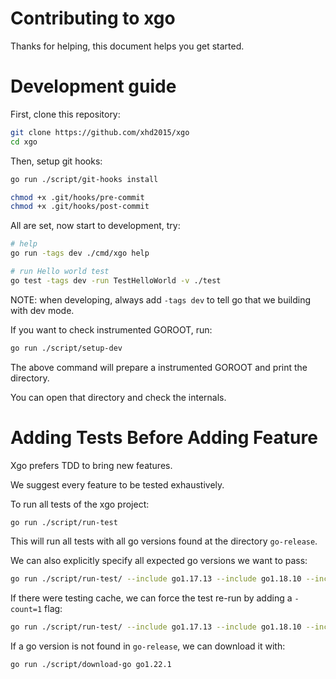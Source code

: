 # Contributing to xgo
Thanks for helping, this document helps you get started. 

# Development guide
First, clone this repository:
```sh
git clone https://github.com/xhd2015/xgo
cd xgo
```

Then, setup git hooks:
```sh
go run ./script/git-hooks install

chmod +x .git/hooks/pre-commit
chmod +x .git/hooks/post-commit
```

All are set, now start to development, try:
```sh
# help
go run -tags dev ./cmd/xgo help

# run Hello world test
go test -tags dev -run TestHelloWorld -v ./test
```

NOTE: when developing, always add `-tags dev` to tell go that we building with dev mode.

If you want to check instrumented GOROOT, run:
```sh
go run ./script/setup-dev
```

The above command will prepare a instrumented GOROOT and print the directory. 

You can open that directory and check the internals.

# Adding Tests Before Adding Feature
Xgo prefers TDD to bring new features. 

We suggest every feature to be tested exhaustively.

To run all tests of the xgo project:
```sh
go run ./script/run-test
```

This will run all tests with all go versions found at the directory `go-release`.

We can also explicitly specify all expected go versions we want to pass:
```sh
go run ./script/run-test/ --include go1.17.13 --include go1.18.10 --include go1.19.13 --include go1.20.14 --include go1.21.8 --include go1.22.1
```

If there were testing cache, we can force the test re-run by adding a `-count=1` flag:
```sh
go run ./script/run-test/ --include go1.17.13 --include go1.18.10 --include go1.19.13 --include go1.20.14 --include go1.21.8 --include go1.22.1 -count=1
```

If a go version is not found in `go-release`, we can download it with:
```sh
go run ./script/download-go go1.22.1
```